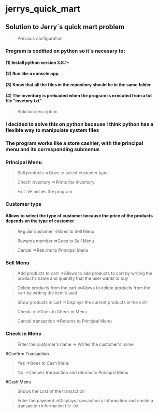 # jerrys_quick_mart
## Solution to Jerry´s quick mart problem

>Previous configuration
### Program is codified on python so it´s necesary to:
#### (1) Install python version 3.8.1~
#### (2) Run like a console app.
#### (3) Know that all the files in the repository should be in the same folder
#### (4) The inventory is preloaded when the program is executed from a txt file "invetory.txt"

>Solution description
### I decided to solve this on python because I think python has a flexible way to manipulate system files
### The program works like a store cashier, with the principal menu and its corresponding submenus

### Principal Menu
>Sell products    =>Goes to select customer type

>Chech inventory  =>Prints the Inventory

>Exit             =>Finishes the program

### Customer type 
#### Allows to select the type of customer because the price of the products depends on the type of customer.

>Regular customer =>Goes to Sell Menu

>Rewards member   =>Goes to Sell Menu

>Cancel           =>Returns to Principal Menu

### Sell Menu

> Add products to cart             =>Allows to add products to cart by writing the product's name and quantity that the user wants to buy

> Delete products from the cart    =>Allows to delete products from the cart by writing the item´s uuid

> Show products in cart            =>Displays the current products in the cart

> Check in                         =>Goes to Check in Menu

> Cancel transaction               =>Returns to Principal Menu

### Check in Menu

>Enter the customer's name           => Writes the customer's name

#Confirm Transaction

>Yes                               =>Goes to Cash Menu

>No					     =>Cancels transaction and returns to Principal Menu

#Cash Menu

>Shows the cost of the transaction

>Enter the payment       	     =>Displays transaction´s information and create a transaction information file .txt



